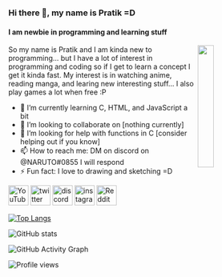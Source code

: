### Hi there 👋, my name is Pratik =D
#### I am newbie in programming and learning stuff
<img align="right" width="25%" src="https://i.imgur.com/FUQSR6g.gif" />

So my name is Pratik and I am kinda new to programming... but I have a lot of interest in programming and coding so if I get to learn a concept I get it kinda fast. My interest is in watching anime, reading manga, and learing new interesting stuff... I also play games a lot when free :P

- 🌱 I’m currently learning C, HTML, and JavaScript a bit 
- 👯 I’m looking to collaborate on [nothing currently] 
- 🤔 I’m looking for help with functions in C [consider helping out if you know] 
- 📫 How to reach me: DM on discord on @NARUTO#0855 I will respond 
- ⚡ Fun fact: I love to drawing and sketching =D 

[<img src='https://cdn.jsdelivr.net/npm/simple-icons@3.0.1/icons/youtube.svg' alt='YouTube' height='40'>](https://www.youtube.com/channel/UCXd0DADvZlFZiOB7UuM1MAw)
[<img src='https://cdn.jsdelivr.net/npm/simple-icons@3.0.1/icons/twitter.svg' alt='twitter' height='40'>](https://twitter.com/naruto_flames)
[<img src='https://cdn.jsdelivr.net/npm/simple-icons@3.0.1/icons/discord.svg' alt='discord' height='40'>](https://discord.gg/mQPwxWW)
[<img src='https://cdn.jsdelivr.net/npm/simple-icons@3.0.1/icons/instagram.svg' alt='instagram' height='40'>](https://www.instagram.com/narutoflames/) [<img src='https://cdn.jsdelivr.net/npm/simple-icons@3.0.1/icons/reddit.svg' alt='Reddit' height='40'>](https://www.reddit.com/user/narutoflames) 

[![Top Langs](https://github-readme-stats.vercel.app/api/top-langs/?username=ProgrammerPratik)](https://github.com/anuraghazra/github-readme-stats)

![GitHub stats](https://github-readme-stats.vercel.app/api?username=ProgrammerPratik&show_icons=true)  

![GitHub Activity Graph](https://activity-graph.herokuapp.com/graph?username=ProgrammerPratik)  

![Profile views](https://gpvc.arturio.dev/ProgrammerPratik)  

<!---
Pratik-Merekar/Pratik-Merekar is a ✨ special ✨ repository because its `README.md` (this file) appears on your GitHub profile.
You can click the Preview link to take a look at your changes.
--->
